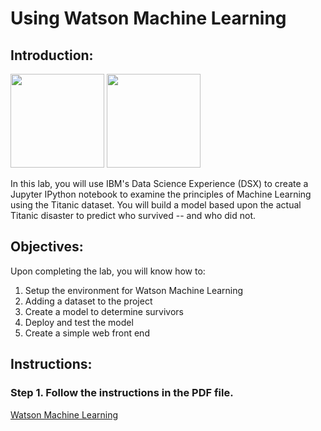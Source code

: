 # Using Watson Machine Learning

## Introduction:

[<img src="https://raw.githubusercontent.com/Davin-IBM/Proof-of-Technology/master/DSX/images/DSX.png" height="150"/>](http://datascience.ibm.com/) [<img src="https://raw.githubusercontent.com/Davin-IBM/Proof-of-Technology/master/DSX/images/jupyter.png" height="150"/>](http://jupyter.org/index.html)

In this lab, you will use IBM's Data Science Experience (DSX) to create a Jupyter IPython notebook to examine the principles of Machine Learning using the Titanic dataset.   You will build a model based upon the actual Titanic disaster to predict who survived -- and who did not.

## Objectives:

Upon completing the lab, you will know how to:

1. Setup the environment for Watson Machine Learning
1. Adding a dataset to the project
1. Create a model to determine survivors
1. Deploy and test the model
1. Create a simple web front end

## Instructions:

### Step 1.  Follow the instructions in the PDF file.

[Watson Machine Learning](Instructions_titanic.pdf)
